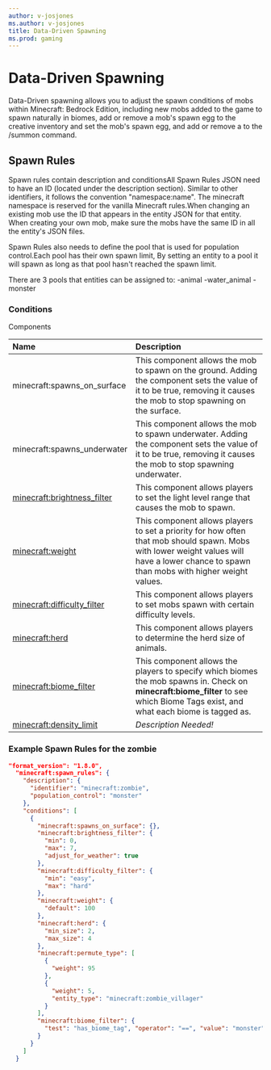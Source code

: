 ```yaml
---
author: v-josjones
ms.author: v-josjones
title: Data-Driven Spawning
ms.prod: gaming
---
```


# Data-Driven Spawning

Data-Driven spawning allows you to adjust the spawn conditions of mobs within Minecraft: Bedrock Edition, including new mobs added to the game to spawn naturally in biomes, add or remove a mob's spawn egg to the creative inventory and set the mob's spawn egg, and add or remove a to the /summon command.

## Spawn Rules

Spawn rules contain description and conditionsAll Spawn Rules JSON need to have an ID (located under the description section). Similar to other identifiers, it follows the convention "namespace:name". The minecraft namespace is reserved for the vanilla Minecraft rules.When changing an existing mob use the ID that appears in the entity JSON for that entity. When creating your own mob, make sure the mobs have the same ID in all the entity's JSON files.

Spawn Rules also needs to define the pool that is used for population control.Each pool has their own spawn limit, By setting an entity to a pool it will spawn as long as that pool hasn't reached the spawn limit.

There are 3 pools that entities can be assigned to:
-animal
-water_animal
-monster

### Conditions

Components

| Name| Description |
|:-----------|:-----------|
| minecraft:spawns_on_surface|This component allows the mob to spawn on the ground. Adding the component sets the value of it to be true, removing it causes the mob to stop spawning on the surface.  |
| minecraft:spawns_underwater|This component allows the mob to spawn underwater. Adding the component sets the value of it to be true, removing it causes the mob to stop spawning underwater.  |
| [minecraft:brightness_filter](../Definitions/NestedTables/brightness_filter.md)|This component allows players to set the light level range that causes the mob to spawn.  |
| [minecraft:weight](../Definitions/NestedTables/weight.md)|This component allows players to set a priority for how often that mob should spawn. Mobs with lower weight values will have a lower chance to spawn than mobs with higher weight values. |
| [minecraft:difficulty_filter](../Definitions/NestedTables/difficulty_filter.md)| This component allows players to set mobs spawn with certain difficulty levels. |
| [minecraft:herd](../Definitions/NestedTables/herd.md)| This component allows players to determine the herd size of animals.|
| [minecraft:biome_filter](../Definitions/biome_filter.md)| This component allows the players to specify which biomes the mob spawns in. Check on **minecraft:biome_filter** to see which Biome Tags exist, and what each biome is tagged as. |
| [minecraft:density_limit](../Definitions/NestedTables/density_limit.md)|*Description Needed!* |

### Example Spawn Rules for the zombie

```json
"format_version": "1.8.0",
  "minecraft:spawn_rules": {
    "description": {
      "identifier": "minecraft:zombie",
      "population_control": "monster"
    },
    "conditions": [
      {
        "minecraft:spawns_on_surface": {},
        "minecraft:brightness_filter": {
          "min": 0,
          "max": 7,
          "adjust_for_weather": true
        },
        "minecraft:difficulty_filter": {
          "min": "easy",
          "max": "hard"
        },
        "minecraft:weight": {
          "default": 100
        },
        "minecraft:herd": {
          "min_size": 2,
          "max_size": 4
        },
        "minecraft:permute_type": [
          {
            "weight": 95
          },
          {
            "weight": 5,
            "entity_type": "minecraft:zombie_villager"
          }
        ],
        "minecraft:biome_filter": {
          "test": "has_biome_tag", "operator": "==", "value": "monster"
        }
      }
    ]
  }
```
